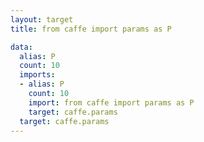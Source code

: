 ```yaml
---
layout: target
title: from caffe import params as P

data:
  alias: P
  count: 10
  imports:
  - alias: P
    count: 10
    import: from caffe import params as P
    target: caffe.params
  target: caffe.params
---
```

